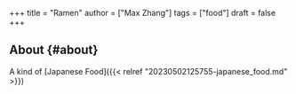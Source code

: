 +++
title = "Ramen"
author = ["Max Zhang"]
tags = ["food"]
draft = false
+++

## About {#about}

A kind of [Japanese Food]({{< relref "20230502125755-japanese_food.md" >}})
